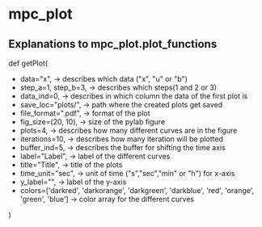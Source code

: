 # mpc_plot

## Explanations to mpc_plot.plot_functions

def getPlot(
 - data="x", -> describes which data ("x", "u" or "b")
 - step_a=1, step_b=3, -> describes which steps(1 and 2 or 3)
 - data_ind=0, -> describes in which column the data of the first plot is 
 - save_loc="plots/", -> path where the created plots get saved 
 - file_format=".pdf", -> format of the plot 
 - fig_size=(20, 10), -> size of the pylab figure
 - plots=4, -> describes how many different curves are in the figure  
 - iterations=10, -> describes how many iteration will be plotted
 - buffer_ind=5, -> describes the buffer for shifting the time axis
 - label="Label", -> label of the different curves
 - title="Title", -> title of the plots
 - time_unit="sec", -> unit of time ("s","sec","min" or "h") for x-axis
 - y_label="", -> label of the y-axis
 - colors=['darkred', 'darkorange', 'darkgreen', 'darkblue', 'red', 'orange', 'green', 'blue'] -> color array for the different curves 
 
 )